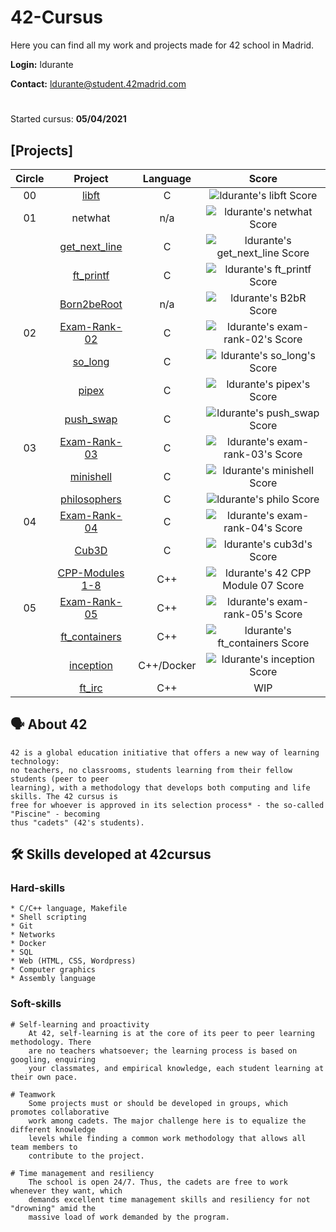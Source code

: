 # 42-Cursus

Here you can find all my work and projects made for 42 school in Madrid.

**Login:** ldurante

**Contact:** ldurante@student.42madrid.com 
#
Started cursus: **05/04/2021**

## [Projects]

|Circle|			Project			| Language | Score | 
|:----:|:----------------:|:--------:|:-----:|
|  00  |[libft](https://github.com/durantecode/libft)|    C     | ![ldurante's libft Score](https://badge42.vercel.app/api/v2/cl39ut85e003009l2dts6pog9/project/2148623) |
|  01  |netwhat     			|   n/a    | ![ldurante's netwhat Score](https://badge42.vercel.app/api/v2/cl39ut85e003009l2dts6pog9/project/2161526) |
|      |[get_next_line](https://github.com/durantecode/get_next_line)			|    C     | ![ldurante's get_next_line Score](https://badge42.vercel.app/api/v2/cl39ut85e003009l2dts6pog9/project/2161526) |
|      |[ft_printf](https://github.com/durantecode/ft_printf)   			|    C     | ![ldurante's ft_printf Score](https://badge42.vercel.app/api/v2/cl39ut85e003009l2dts6pog9/project/2168592) |
|      |[Born2beRoot](https://github.com/durantecode/Born2beRoot)   			|    n/a     | ![ldurante's B2bR Score](https://badge42.vercel.app/api/v2/cl39ut85e003009l2dts6pog9/project/2221350) |
|  02  |[Exam-Rank-02](https://github.com/durantecode/42-exams/tree/master/exam-rank-02)   			|    C    | ![ldurante's exam-rank-02's Score](https://badge42.vercel.app/api/v2/cl39ut85e003009l2dts6pog9/project/2234649) |
|      |[so_long](https://github.com/durantecode/so_long)   			|    C    | ![ldurante's so_long's Score](https://badge42.vercel.app/api/v2/cl39ut85e003009l2dts6pog9/project/2317313) |
|      |[pipex](https://github.com/durantecode/pipex)   			|    C    | ![ldurante's pipex's Score](https://badge42.vercel.app/api/v2/cl39ut85e003009l2dts6pog9/project/2246826) |
|      |[push_swap](https://github.com/durantecode/push_swap)   			|    C    | ![ldurante's push_swap Score](https://badge42.vercel.app/api/v2/cl39ut85e003009l2dts6pog9/project/2336345) |
|  03  |[Exam-Rank-03](https://github.com/durantecode/42-exams/tree/master/exam-rank-03)   			|    C    | ![ldurante's exam-rank-03's Score](https://badge42.vercel.app/api/v2/cl39ut85e003009l2dts6pog9/project/2389206) |
|      |[minishell](https://github.com/durantecode/minishell)   			|    C    | ![ldurante's minishell Score](https://badge42.vercel.app/api/v2/cl39ut85e003009l2dts6pog9/project/2389061) |
|      |[philosophers](https://github.com/durantecode/philosophers)   			|    C    | ![ldurante's philo Score](https://badge42.vercel.app/api/v2/cl39ut85e003009l2dts6pog9/project/2379942) |
|  04  |[Exam-Rank-04](https://github.com/durantecode/42-exams/tree/master/exam-rank-04)   			|    C    | ![ldurante's exam-rank-04's Score](https://badge42.vercel.app/api/v2/cl39ut85e003009l2dts6pog9/project/2487855) |
|      |[Cub3D](https://github.com/durantecode/cub3d)   			|    C    | ![ldurante's cub3d's Score](https://badge42.vercel.app/api/v2/cl39ut85e003009l2dts6pog9/project/2488186) |
|      |[CPP-Modules 1-8](https://github.com/durantecode/CPP-Modules)   			|    C++    | ![ldurante's 42 CPP Module 07 Score](https://badge42.vercel.app/api/v2/cl39ut85e003009l2dts6pog9/project/2628358)
|  05  |[Exam-Rank-05](https://github.com/durantecode/42-exams/tree/master/exam-rank-05)   			|    C++   | ![ldurante's exam-rank-05's Score](https://badge42.vercel.app/api/v2/cl39ut85e003009l2dts6pog9/project/2781443)
|      |[ft_containers](https://github.com/durantecode/ft_containers)   			|    C++    | ![ldurante's ft_containers Score](https://badge42.vercel.app/api/v2/cl39ut85e003009l2dts6pog9/project/2635046)
|      |[inception](https://github.com/durantecode/inception)   			|    C++/Docker    | ![ldurante's inception Score](https://badge42.vercel.app/api/v2/cl39ut85e003009l2dts6pog9/project/2801444)
|      |[ft_irc](https://github.com/durantecode/ft_irc)   			|    C++    | WIP




## 🗣️ About 42

	42 is a global education initiative that offers a new way of learning technology:
	no teachers, no classrooms, students learning from their fellow students (peer to peer
	learning), with a methodology that develops both computing and life skills. The 42 cursus is
	free for whoever is approved in its selection process* - the so-called "Piscine" - becoming
	thus "cadets" (42's students).
  
## 🛠️ Skills developed at 42cursus

### Hard-skills

	* C/C++ language, Makefile
	* Shell scripting
	* Git
	* Networks
	* Docker
	* SQL
	* Web (HTML, CSS, Wordpress)
	* Computer graphics
	* Assembly language

### Soft-skills

	# Self-learning and proactivity
		At 42, self-learning is at the core of its peer to peer learning methodology. There
		are no teachers whatsoever; the learning process is based on googling, enquiring
		your classmates, and empirical knowledge, each student learning at their own pace.

	# Teamwork
		Some projects must or should be developed in groups, which promotes collaborative
		work among cadets. The major challenge here is to equalize the different knowledge
		levels while finding a common work methodology that allows all team members to
		contribute to the project.

	# Time management and resiliency
		The school is open 24/7. Thus, the cadets are free to work whenever they want, which
		demands excellent time management skills and resiliency for not "drowning" amid the
		massive load of work demanded by the program.
